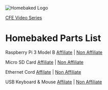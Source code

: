 ![Homebaked Logo](https://cfe-static.s3.amazonaws.com/media/homebaked-raspberry-pi-django/images/homebaked_iot.png)

[CFE Video Series](https://www.codingforentrepreneurs.com/projects/homebaked-raspberry-pi-django/)

# Homebaked Parts List

Raspberry Pi 3 Model B [Affiliate](http://kirr.co/a1arxf) | [Non Affiliate](https://www.raspberrypi.org/products/raspberry-pi-3-model-b/)

Micro SD Card [Affiliate](http://www.kirr.co/jn8i7o/) | [Non Affiliate](https://www.amazon.com/SanDisk-microSDHC-Standard-Packaging-SDSQUNC-032G-GN6MA/dp/B010Q57T02/ref=sr_1_1?s=pc&ie=UTF8&qid=1478130262&sr=1-1&keywords=micro+sd)

Ethernet Cord [Affilate](http://www.kirr.co/7nems3/) | [Non Affiliate](https://www.amazon.com/AmazonBasics-RJ45-Cat-6-Ethernet-Patch-Cable-10-Feet-3-Meters/dp/B00N2VILDM/ref=sr_1_2?s=pc&ie=UTF8&qid=1478130339&sr=1-2&keywords=ethernet&th=1)

USB Keyboard & Mouse [Affilate](http://www.kirr.co/2dxqm5/) | [Non Affiliate](https://www.amazon.com/AmazonBasics-Wired-Keyboard-Mouse-Bundle/dp/B00B7GV802/ref=sr_1_1?s=pc&ie=UTF8&qid=1478130404&sr=1-1&keywords=usb+keyboard+and+mouse)

